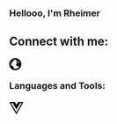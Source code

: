 ### Hellooo, I'm Rheimer

## Connect with me:

[<img align="left" alt="codeSTACKr.com" width="22px" src="https://raw.githubusercontent.com/iconic/open-iconic/master/svg/globe.svg" />][website]

<br />

### Languages and Tools:

<img align="left" alt="Visual Studio Code" width="26px" src="./icons/vuejs-brands.svg" />

<!-- <p align="center">
  <a href="https://github.com/RheimerVanDijk" target"blank_"><img src="https://img.shields.io/badge/GitHub%20-191717.svg?&style=for-the-badge&logo=github&logoColor=white"></a>
</p>

<img src="https://github-readme-stats.vercel.app/api/top-langs/?username=RheimerVanDijk" />

<a href="https://github.com/RheimerVanDijk">
  <img src="https://komarev.com/ghpvc/?username=RheimerVanDijk&style=flat-square" />
</a>
<a href="https://github.com/RheimerVanDijk">
  <img src="https://img.shields.io/github/followers/RheimerVanDijk?style=social" />
</a> -->

[website]: http://rheimer.nl/
